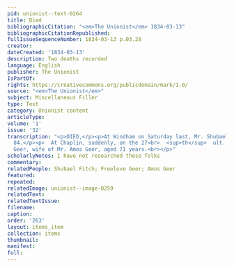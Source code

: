 ```yaml
---
pid: unionist--text-0264
title: Died
bibliographicCitation: "<em>The Unionist</em> 1834-03-13"
bibliographicCitationRepublished: 
fullIssueSequenceNumber: 1834-03-13 p.03.28
creator: 
dateCreated: '1834-03-13'
description: Two deaths recorded
language: English
publisher: The Unionist
IsPartOf: 
rights: https://creativecommons.org/publicdomain/mark/1.0/
source: "<em>The Unionist</em>"
subject: Miscellaneous Filler
type: Text
category: Unionist content
articleType: 
volume: '1'
issue: '32'
transcription: "<p>DIED,</p><p>At Windham on Saturday last, Mr. Shubael Fitch, aged
  84.</p><p>  At Chaplin, suddenly, on the 27<br>  <sup>th</sup>  ult. Mrs. Freelove
  Geer, wife of Mr. Amos Geer, aged 71 years.<br></p>"
scholarlyNotes: I have not researched these folks
commentary: 
relatedPeople: Shubael Fitch; Freelove Geer; Amos Geer
featured: 
repeated: 
relatedImage: unionist--image-0259
relatedText: 
relatedTextIssue: 
filename: 
caption: 
order: '263'
layout: items_item
collection: items
thumbnail: 
manifest: 
full: 
---
```

